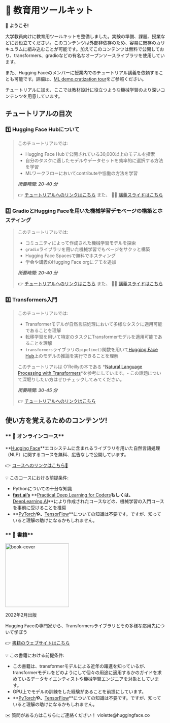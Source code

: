 # 🤗 教育用ツールキット

<aside>

👋 **ようこそ!**

大学教員向けに教育用ツールキットを整備しました。実験の準備、課題、授業などにお役立てください。このコンテンツは外部非依存のため、容易に既存のカリキュラムに組み込むことが可能です。加えてこのコンテンツは無料で公開しており、transformers、gradioなどの有名なオープンソースライブラリを使用しています。

また、Hugging Faceのメンバーに授業内でのチュートリアル講義を依頼することも可能です。詳細は、[ML demo.cratization tour](https://www.notion.so/ML-Demo-cratization-tour-with-66847a294abd4e9785e85663f5239652)をご参照ください。

チュートリアルに加え、ここでは教材設計に役立つような機械学習のより深いコンテンツを用意しています。

</aside>

## **チュートリアルの目次**

### 1️⃣ Hugging Face Hubについて

> このチュートリアルでは:
>
> - Hugging Face Hubで公開されている30,000以上のモデルを探索
> - 自分のタスクに適したモデルやデータセットを効率的に選択する方法を学習
> - MLワークフローにおいてcontributeや協働の方法を学習
>
> **_所要時間: 20-40 分_**
>
> 👉 [チュートリアルへのリンクはこちら](https://github.com/huggingface/education-toolkit/blob/main/01_huggingface-hub-tour.md) また、 👩‍🏫 [講義スライドはこちら](https://docs.google.com/presentation/d/1zQqpFTcpNLV7haj2Inw2qKHq8DjfZEaiObW1ZkLvPWM/edit?usp=sharing)

### 2️⃣ GradioとHugging Faceを用いた機械学習デモページの構築とホスティング
> このチュートリアルでは:
>
> - コミュニティによって作成された機械学習モデルを探索
> - `gradio`ライブラリを用いた機械学習でもページをサクッと構築
> - Hugging Face Spacesで無料でホスティング
> - 学会や講義のHugging Face orgにデモを追加
>
> **_所要時間: 20-40 分_**
>
> 👉 [チュートリアルへのリンクはこちら](https://colab.research.google.com/github/huggingface/education-toolkit/blob/main/02_ml-demos-with-gradio.ipynb) また、 👩‍🏫 [講義スライドはこちら](https://docs.google.com/presentation/d/14EU_xjtINXtpidWLnUvfcEpmxN46ORS-PLpwfUf8C1I/edit?usp=sharing)

### 3️⃣ Transformers入門

> このチュートリアルでは:
>
> - Transformerモデルが自然言語処理において多様なタスクに適用可能であることを理解
> - 転移学習を用いて特定のタスクにTransformerモデルを適用可能であることを理解
> - `transformers`ライブラリの`pipeline()`関数を用いて[Hugging Face Hub](https://huggingface.co/models)上のモデルの推論を実行できることを理解
>
> このチュートリアルは O'Reillyの本である *[Natural Language Processing with Transformers](https://transformersbook.com/)*を参考にしています。- この話題について深堀りしたい方はぜひチェックしてみてください。
>
> **_所要時間: 30-45 分_**
>
> 👉 [チュートリアルへのリンクはこちら](https://colab.research.google.com/github/huggingface/education-toolkit/blob/main/03_getting-started-with-transformers.ipynb)

## **使い方を覚えるためのコンテンツ!**

### ** 🤗 オンラインコース**

**[Hugging Face](https://huggingface.co/)**エコシステムに含まれるライブラリを用いた自然言語処理（NLP）に関するコースを無料、広告なしで公開しています。

👉 [コースへのリンクはこちら🤗](https://huggingface.co/course/chapter1/1)

<aside>
💡 このコースにおける前提条件:

- Pythonについての十分な知識
- **[fast.ai’s](https://www.fast.ai/)** **[Practical Deep Learning for Coders](https://course.fast.ai/)**もしくは、**[DeepLearning.AI](https://www.deeplearning.ai/)**により作成されたコースなどの、機械学習の入門コースを事前に受けることを推奨
- **[PyTorch](https://pytorch.org/)**や、**[TensorFlow](https://www.tensorflow.org/)**についての知識は不要です。ですが、知っていると理解の助けになるかもしれません。
</aside>

### ** 🤗 書籍**

<img alt="book-cover" height=200 src="../../images/book_cover.jpg" id="book-cover"/>

2022年2月出版

Hugging Faceの専門家から、Transformersライブラリとその多様な応用先について学ぼう

👉 [書籍のウェブサイトはこちら](https://transformersbook.com/)

<aside>
💡 この書籍における前提条件:

- この書籍は、transformerモデルによる近年の躍進を知っているが、transformerモデルをどのようにして個々の用途に適用するかのガイドを求めているデータサイエンティストや機械学習エンジニアを対象としています。
- GPU上でモデルの訓練をした経験があることを前提にしています。
- **[PyTorch](https://pytorch.org/)**や、**[TensorFlow](https://www.tensorflow.org/)**についての知識は不要です。ですが、知っていると理解の助けになるかもしれません。
</aside>

<aside>
✉️ 質問がある方はこちらにご連絡ください！ violette@huggingface.co 

</aside>
